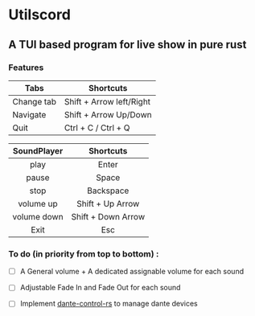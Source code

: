 # Utilscord
 
## A TUI based program for live show in pure rust

### Features
Tabs|Shortcuts
--- | ---
Change tab | Shift + Arrow left/Right
Navigate | Shift + Arrow Up/Down
Quit | Ctrl + C / Ctrl + Q

| SoundPlayer | Shortcuts |
|:-----------:|:---------:|
|play| Enter |
|pause| Space |
|stop| Backspace |
|volume up| Shift + Up Arrow |
|volume down| Shift + Down Arrow |
| Exit | Esc |


### To do (in priority from top to bottom) :
- [ ] A General volume + A dedicated assignable volume for each sound
- [ ] Adjustable Fade In and Fade Out for each sound
- [ ] Implement [dante-control-rs](https://docs.rs/dante-control-rs/0.8.2/dante_control_rs/) to manage dante devices


